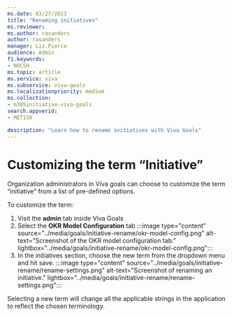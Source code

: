 ```yaml
---
ms.date: 03/27/2023
title: "Renaming initiatives"
ms.reviewer: 
ms.author: rasanders
author: rasanders
manager: Liz.Pierce
audience: Admin
f1.keywords:
- NOCSH
ms.topic: article
ms.service: viva
ms.subservice: viva-goals
ms.localizationpriority: medium
ms.collection:  
- m365initiative-viva-goals
search.appverid:
- MET150

description: "Learn how to rename initiatives with Viva Goals"
---
```


# Customizing the term “Initiative” 

Organization administrators in Viva goals can choose to customize the term “initiative” from a list of pre-defined options.  

To customize the term:  

1. Visit the **admin** tab inside Viva Goals 
1. Select the **OKR Model Configuration** tab
    :::image type="content" source="../media/goals/initiative-rename/okr-model-config.png" alt-text="Screenshot of the OKR model configuration tab." lightbox="../media/goals/initiative-rename/okr-model-config.png":::
1. In the initiatives section, choose the new term from the dropdown menu and hit save.
    :::image type="content" source="../media/goals/initiative-rename/rename-settings.png" alt-text="Screenshot of renaming an initiative." lightbox="../media/goals/initiative-rename/rename-settings.png":::

Selecting a new term will change all the applicable strings in the application to reflect the chosen terminology.